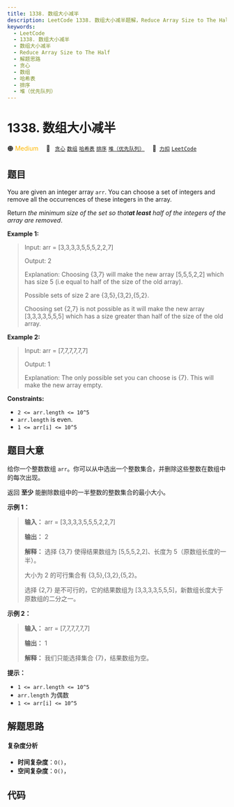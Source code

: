 ```yaml
---
title: 1338. 数组大小减半
description: LeetCode 1338. 数组大小减半题解，Reduce Array Size to The Half，包含解题思路、复杂度分析以及完整的 JavaScript 代码实现。
keywords:
  - LeetCode
  - 1338. 数组大小减半
  - 数组大小减半
  - Reduce Array Size to The Half
  - 解题思路
  - 贪心
  - 数组
  - 哈希表
  - 排序
  - 堆（优先队列）
---
```


# 1338. 数组大小减半

🟠 <font color=#ffb800>Medium</font>&emsp; 🔖&ensp; [`贪心`](/tag/greedy.md) [`数组`](/tag/array.md) [`哈希表`](/tag/hash-table.md) [`排序`](/tag/sorting.md) [`堆（优先队列）`](/tag/heap-priority-queue.md)&emsp; 🔗&ensp;[`力扣`](https://leetcode.cn/problems/reduce-array-size-to-the-half) [`LeetCode`](https://leetcode.com/problems/reduce-array-size-to-the-half)

## 题目

You are given an integer array `arr`. You can choose a set of integers and
remove all the occurrences of these integers in the array.

Return _the minimum size of the set so that**at least** half of the integers
of the array are removed_.



**Example 1:**

> Input: arr = [3,3,3,3,5,5,5,2,2,7]
> 
> Output: 2
> 
> Explanation: Choosing {3,7} will make the new array [5,5,5,2,2] which has size 5 (i.e equal to half of the size of the old array).
> 
> Possible sets of size 2 are {3,5},{3,2},{5,2}.
> 
> Choosing set {2,7} is not possible as it will make the new array [3,3,3,3,5,5,5] which has a size greater than half of the size of the old array.

**Example 2:**

> Input: arr = [7,7,7,7,7,7]
> 
> Output: 1
> 
> Explanation: The only possible set you can choose is {7}. This will make the new array empty.

**Constraints:**

  * `2 <= arr.length <= 10^5`
  * `arr.length` is even.
  * `1 <= arr[i] <= 10^5`


## 题目大意

给你一个整数数组 `arr`。你可以从中选出一个整数集合，并删除这些整数在数组中的每次出现。

返回 **至少**  能删除数组中的一半整数的整数集合的最小大小。



**示例 1：**

> 
> 
> 
> 
> 
> **输入：** arr = [3,3,3,3,5,5,5,2,2,7]
> 
> **输出：** 2
> 
> **解释：** 选择 {3,7} 使得结果数组为 [5,5,5,2,2]、长度为 5（原数组长度的一半）。
> 
> 大小为 2 的可行集合有 {3,5},{3,2},{5,2}。
> 
> 选择 {2,7} 是不可行的，它的结果数组为 [3,3,3,3,5,5,5]，新数组长度大于原数组的二分之一。
> 
> 

**示例 2：**

> 
> 
> 
> 
> 
> **输入：** arr = [7,7,7,7,7,7]
> 
> **输出：** 1
> 
> **解释：** 我们只能选择集合 {7}，结果数组为空。
> 
> 



**提示：**

  * `1 <= arr.length <= 10^5`
  * `arr.length` 为偶数
  * `1 <= arr[i] <= 10^5`


## 解题思路

#### 复杂度分析

- **时间复杂度**：`O()`，
- **空间复杂度**：`O()`，

## 代码

```javascript

```